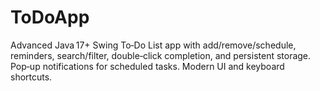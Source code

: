 # ToDoApp
Advanced Java 17+ Swing To‑Do List app with add/remove/schedule, reminders, search/filter, double‑click completion, and persistent storage. Pop‑up notifications for scheduled tasks. Modern UI and keyboard shortcuts.
